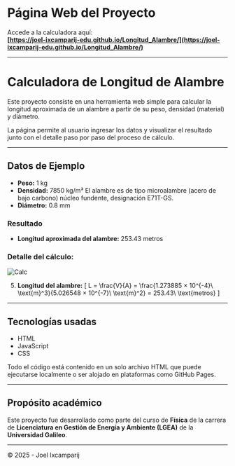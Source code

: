 # Página Web del Proyecto

Accede a la calculadora aquí:  
**[https://joel-ixcamparij-edu.github.io/Longitud_Alambre/](https://joel-ixcamparij-edu.github.io/Longitud_Alambre/)**

---

# Calculadora de Longitud de Alambre

Este proyecto consiste en una herramienta web simple para calcular la longitud aproximada de un alambre a partir de su peso, densidad (material) y diámetro.

La página permite al usuario ingresar los datos y visualizar el resultado junto con el detalle paso por paso del proceso de cálculo.

---

## Datos de Ejemplo

- **Peso:** 1 kg
- **Densidad:** 7850 kg/m³ El alambre es de tipo microalambre (acero de bajo carbono) núcleo fundente, designación E71T-GS.
- **Diámetro:** 0.8 mm


### Resultado

- **Longitud aproximada del alambre:** 253.43 metros

### Detalle del cálculo:

![Calc](https://github.com/user-attachments/assets/0ae18976-aeed-4889-b62c-7f78f729e8ee)


5. **Longitud del alambre:**
   \[
   L = \frac{V}{A} = \frac{1.273885 × 10^{-4}\ \text{m}^3}{5.026548 × 10^{-7}\ \text{m}^2} = 253.43\ \text{metros}
   \]

---

## Tecnologías usadas

- HTML
- JavaScript 
- CSS 

Todo el código está contenido en un solo archivo HTML que puede ejecutarse localmente o ser alojado en plataformas como GitHub Pages.

---

## Propósito académico

Este proyecto fue desarrollado como parte del curso de **Física** de la carrera de **Licenciatura en Gestión de Energía y Ambiente (LGEA)** de la **Universidad Galileo**.

---

© 2025 - Joel Ixcamparij
